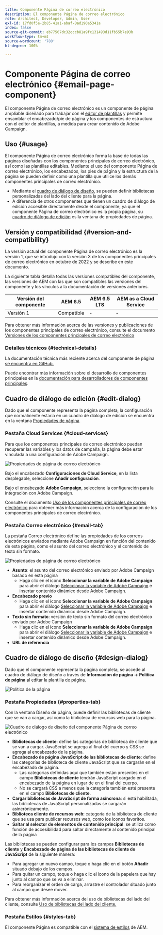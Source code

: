 ```yaml
---
title: Componente Página de correo electrónico
description: El componente Página de correo electrónico
role: Architect, Developer, Admin, User
exl-id: 17fd0f5e-2b85-41a1-abaf-8ad190a5341a
index: false
source-git-commit: eb77567dc32cccb81a9fc131493d11fb55b7e93b
workflow-type: tm+mt
source-wordcount: '780'
ht-degree: 100%

---
```



# Componente Página de correo electrónico {#email-page-component}

El componente Página de correo electrónico es un componente de página ampliable diseñado para trabajar con el [editor de plantillas](https://experienceleague.adobe.com/docs/experience-manager-cloud-service/sites/authoring/features/templates.html?lang=es) y permite ensamblar el encabezado/pie de página y los componentes de estructura con el editor de plantillas, a medida para crear contenido de Adobe Campaign.

## Uso {#usage}

El componente Página de correo electrónico forma la base de todas las páginas diseñadas con los componentes principales de correo electrónico, así como las plantillas editables. Mediante el uso del componente Página de correo electrónico, los encabezados, los pies de página y la estructura de la página se pueden definir como una plantilla que utilice los demás componentes principales de correo electrónico.

* Mediante el [cuadro de diálogo de diseño](#design-dialog), se pueden definir bibliotecas personalizadas del lado del cliente para la página.
* A diferencia de otros componentes que tienen un cuadro de diálogo de edición accesible directamente desde el componente, ya que el componente Página de correo electrónico es la propia página, su [cuadro de diálogo de edición](#edit-dialog) es la ventana de propiedades de página.

## Versión y compatibilidad {#version-and-compatibility}

La versión actual del componente Página de correo electrónico es la versión 1, que se introdujo con la versión X de los componentes principales de correo electrónico en octubre de 2022 y se describe en este documento.

La siguiente tabla detalla todas las versiones compatibles del componente, las versiones de AEM con las que son compatibles las versiones del componente y los vínculos a la documentación de versiones anteriores.

| Versión del componente | AEM 6.5 | AEM 6.5 LTS | AEM as a Cloud Service |
|---|---|---|---|
| Versión 1 | Compatible | - | - |

Para obtener más información acerca de las versiones y publicaciones de los componentes principales de correo electrónico, consulte el documento [Versiones de los componentes principales de correo electrónico](/help/email/versions.md)

### Detalles técnicos {#technical-details}

La documentación técnica más reciente acerca del componente de página [se encuentra en GitHub.](https://adobe.com/go/aem_cmp_tech_email_page_v1)

Puede encontrar más información sobre el desarrollo de componentes principales en la [documentación para desarrolladores de componentes principales](/help/developing/overview.md).

## Cuadro de diálogo de edición {#edit-dialog}

Dado que el componente representa la página completa, la configuración que normalmente estaría en un cuadro de diálogo de edición se encuentra en la ventana [Propiedades de página](https://experienceleague.adobe.com/docs/experience-manager-cloud-service/sites/authoring/fundamentals/page-properties.html?lang=es).

### Pestaña Cloud Services {#cloud-services}

Para que los componentes principales de correo electrónico puedan recuperar las variables y los datos de campaña, la página debe estar vinculada a una configuración de Adobe Campaign.

![Propiedades de página de correo electrónico](/help/email/assets/email-page-properties.png)

Bajo el encabezado **Configuraciones de Cloud Service**, en la lista desplegable, seleccione **Añadir configuración**.

Bajo el encabezado **Adobe Campaign**, seleccione la configuración para la integración con Adobe Campaign.

Consulte el documento [Uso de los componentes principales de correo electrónico](/help/email/using.md) para obtener más información acerca de la configuración de los componentes principales de correo electrónico.

### Pestaña Correo electrónico {#email-tab}

La pestaña Correo electrónico define las propiedades de los correos electrónicos enviados mediante Adobe Campaign en función del contenido de esta página, como el asunto del correo electrónico y el contenido de texto sin formato.

![Propiedades de página de correo electrónico](/help/email/assets/email-page-properties-email.png)

* **Asunto**: el asunto del correo electrónico enviado por Adobe Campaign basado en esta página
   * Haga clic en el icono **Seleccionar la variable de Adobe Campaign** para abrir el diálogo [Seleccionar la variable de Adobe Campaign](/help/email/campaign-variables.md) e insertar contenido dinámico desde Adobe Campaign.
* **Encabezado previo**
   * Haga clic en el icono **Seleccionar la variable de Adobe Campaign** para abrir el diálogo [Seleccionar la variable de Adobe Campaign](/help/email/campaign-variables.md) e insertar contenido dinámico desde Adobe Campaign.
* **Texto sin formato**: versión de texto sin formato del correo electrónico enviado por Adobe Campaign
   * Haga clic en el icono **Seleccionar la variable de Adobe Campaign** para abrir el diálogo [Seleccionar la variable de Adobe Campaign](/help/email/campaign-variables.md) e insertar contenido dinámico desde Adobe Campaign.
* **URL de referencia**

## Cuadro de diálogo de diseño {#design-dialog}

Dado que el componente representa la página completa, se accede al cuadro de diálogo de diseño a través de **Información de página -> Política de página** al editar la plantilla de página.

![Política de la página](/help/assets/page-policy.png)

### Pestaña Propiedades {#properties-tab}

Con la ventana Diseño de página, puede definir las bibliotecas de cliente que se van a cargar, así como la biblioteca de recursos web para la página.

![Cuadro de diálogo de diseño del componente Página de correo electrónico](/help/email/assets/email-page-design.png)

* **Bibliotecas de cliente**: define las categorías de biblioteca de cliente que se van a cargar. JavaScript se agrega al final del cuerpo y CSS se agrega al encabezado de la página.
* **Encabezado de página JavaScript de las bibliotecas de cliente**: define las categorías de biblioteca de cliente JavaScript que se cargarán en el encabezado de página.
   * Las categorías definidas aquí que también están presentes en el campo **Bibliotecas de cliente** tendrán JavaScript cargado en el encabezado de la página en lugar de en el final del cuerpo.
   * No se cargará CSS a menos que la categoría también esté presente en el campo **Bibliotecas de cliente**.
* **Cargar bibliotecas de JavaScript de forma asíncrona**: si está habilitada, las bibliotecas de JavaScript personalizadas se cargarán asincrónicamente.
* **Biblioteca cliente de recursos web**: categoría de la biblioteca de cliente que se usa para publicar recursos web, como los iconos favoritos.
* **Saltar al selector de elementos de contenido principal**: se utiliza como función de accesibilidad para saltar directamente al contenido principal de la página

Las bibliotecas se pueden configurar para los campos **Bibliotecas de cliente** y **Encabezado de página de las bibliotecas de cliente de JavaScript** de la siguiente manera:

* Para agregar un nuevo campo, toque o haga clic en el botón **Añadir** situado debajo de los campos.
* Para quitar un campo, toque o haga clic el icono de la papelera que hay junto al campo que se va a eliminar.
* Para reorganizar el orden de carga, arrastre el controlador situado junto al campo que desee mover.

Para obtener más información acerca del uso de bibliotecas del lado del cliente, consulte [Uso de bibliotecas del lado del cliente.](https://helpx.adobe.com/es/experience-manager/6-5/sites/developing/using/clientlibs.html)

### Pestaña Estilos {#styles-tab}

El componente Página es compatible con el [sistema de estilos](/help/get-started/authoring.md#component-styling) de AEM.
